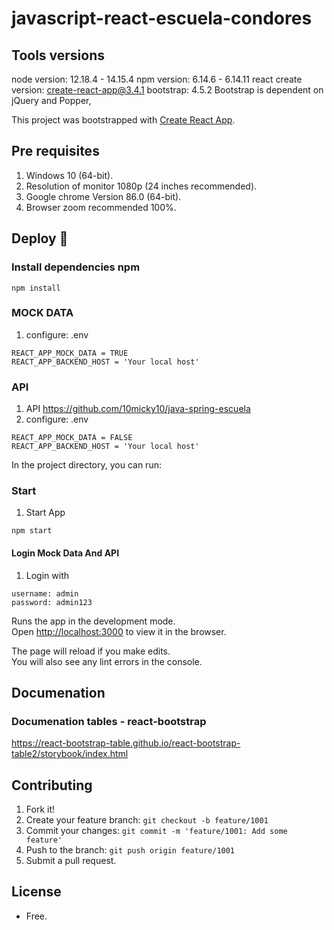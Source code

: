 # javascript-react-escuela-condores

## Tools versions

node version: 12.18.4 - 14.15.4
npm version: 6.14.6 - 6.14.11
react create version: create-react-app@3.4.1
bootstrap: 4.5.2
Bootstrap is dependent on jQuery and Popper, 

This project was bootstrapped with [Create React App](https://github.com/facebook/create-react-app).

## Pre requisites

1. Windows 10 (64-bit).
2. Resolution of monitor 1080p (24 inches recommended).
3. Google chrome Version 86.0 (64-bit).
4. Browser zoom recommended 100%.

## Deploy 🚀

### Install dependencies npm

```
npm install
```

### MOCK DATA
1. configure: .env
```
REACT_APP_MOCK_DATA = TRUE
REACT_APP_BACKEND_HOST = 'Your local host'
```

### API 
1. API https://github.com/10micky10/java-spring-escuela
2. configure: .env
```
REACT_APP_MOCK_DATA = FALSE
REACT_APP_BACKEND_HOST = 'Your local host'
```

In the project directory, you can run:

### Start
1. Start App
```
npm start
```
#### Login Mock Data And API
1. Login with
```
username: admin
password: admin123
```

Runs the app in the development mode.<br />
Open [http://localhost:3000](http://localhost:3000) to view it in the browser.

The page will reload if you make edits.<br />
You will also see any lint errors in the console.

## Documenation

### Documenation tables - react-bootstrap
https://react-bootstrap-table.github.io/react-bootstrap-table2/storybook/index.html

## Contributing

1. Fork it!
2. Create your feature branch: `git checkout -b feature/1001`
3. Commit your changes: `git commit -m 'feature/1001: Add some feature'`
4. Push to the branch: `git push origin feature/1001`
5. Submit a pull request.

## License

- Free.
